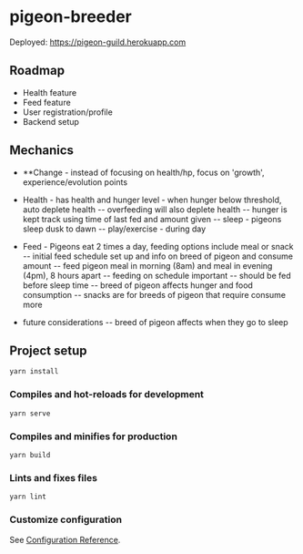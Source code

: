 # pigeon-breeder

Deployed: https://pigeon-guild.herokuapp.com

## Roadmap

- Health feature
- Feed feature
- User registration/profile
- Backend setup

## Mechanics

- \*\*Change - instead of focusing on health/hp, focus on 'growth', experience/evolution points

- Health - has health and hunger level - when hunger below threshold, auto deplete health
  -- overfeeding will also deplete health
  -- hunger is kept track using time of last fed and amount given
  -- sleep - pigeons sleep dusk to dawn
  -- play/exercise - during day

- Feed - Pigeons eat 2 times a day, feeding options include meal or snack
  -- initial feed schedule set up and info on breed of pigeon and consume amount
  -- feed pigeon meal in morning (8am) and meal in evening (4pm), 8 hours apart
  -- feeding on schedule important
  -- should be fed before sleep time
  -- breed of pigeon affects hunger and food consumption
  -- snacks are for breeds of pigeon that require consume more

- future considerations
  -- breed of pigeon affects when they go to sleep

## Project setup

```
yarn install
```

### Compiles and hot-reloads for development

```
yarn serve
```

### Compiles and minifies for production

```
yarn build
```

### Lints and fixes files

```
yarn lint
```

### Customize configuration

See [Configuration Reference](https://cli.vuejs.org/config/).
